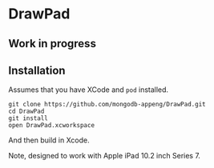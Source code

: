 # DrawPad
## Work in progress
## Installation

Assumes that you have XCode and `pod` installed.

```
git clone https://github.com/mongodb-appeng/DrawPad.git
cd DrawPad
git install
open DrawPad.xcworkspace
```
And then build in Xcode. 

Note, designed to work with Apple iPad 10.2 inch Series 7.